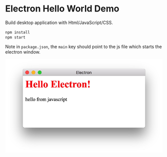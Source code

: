 Electron Hello World Demo
==========================

Build desktop application with Html/JavaScript/CSS.

```
npm install
npm start
```

Note in `package.json`, the `main` key should point to the js file which starts the electron window.

![demo](./images/demo.jpg)
